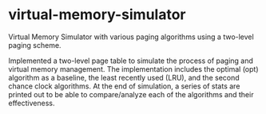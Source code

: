 # virtual-memory-simulator
Virtual Memory Simulator with various paging algorithms using a two-level paging scheme.

Implemented a two-level page table to simulate the process of paging and virtual memory management. The implementation includes the optimal (opt) algorithm as a baseline, the least recently used (LRU), and the second chance clock algorithms. At the end of simulation, a series of stats are printed out to be able to compare/analyze each of the algorithms and their effectiveness.
